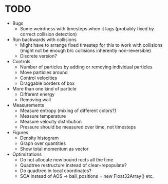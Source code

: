 # TODO    

* Bugs
    * Some weirdness with timesteps when it lags (probably fixed by correct collision detection)
* Run backwards with collisions
    * Might have to arrange fixed timestep for this to work with collisions (might not be enough b/c collisions inherently non-reversible)
    * Discrete version?
* Controls
    * Number of particles by adding or removing individual particles
    * Move particles around
    * Control velocities
    * Draggable borders of box
* More than one kind of particle
    * Different energy
    * Removing wall
* Measurements
    * Measure entropy (mixing of different colors?)
    * Measure temperature
    * Measure velocity distribution
    * Pressure should be measured over time, not timesteps
* Figures
    * Density histogram
    * Graph over quantities
    * Show total momentum as vector
* Optimizations
    * Do not allocate new bound rects all the time
    * Quadtree restructure instead of clear+repopulate?
    * Do quadtree in local coordinates?
    * SOA instead of AOS -> ball_positions = new Float32Array() etc.
    
